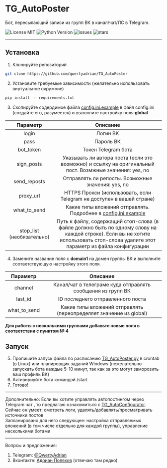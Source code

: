 # TG_AutoPoster 
Бот, пересылающий записи из групп ВК в канал/чат/ЛС в Telegram.

![License MIT](https://img.shields.io/github/license/qwertyadrian/TG_AutoPoster.svg) ![Python Version](https://img.shields.io/badge/python-3.5%2B-orange.svg)
![issues](https://img.shields.io/github/issues/qwertyadrian/TG_AutoPoster.svg) ![stars](https://img.shields.io/github/stars/qwertyadrian/TG_AutoPoster.svg)
***
## Установка
1. Клонируйте репозиторий
```bash
git clone https://github.com/qwertyadrian/TG_AutoPoster
```
2. Установите требуемые зависимости (желательно использовать виртуальное окружние)
```bash
pip install -r requirements.txt
```
3. Скопируйте содердимое файла [config.ini.example](/config.ini.example) в файл config.ini (создайте его, разумеется) и выполните настройку поля **global**

| Параметр      | Описание  |
| :-------------: | :-----:|
| login | Логин ВК |
| pass | Пароль ВК |
| bot_token | Токен Telegram бота |
| sign_posts | Указывать ли автора поста (если это возможно) и ссылку на оригинальный пост. Возмжные значения: yes, no |
| send_reposts | Отправлять ли репосты. Возможные значения: yes, no |
| proxy_url | HTTPS Прокси (использовать, если Telegram не доступен в вашей стране) |
| what_to_send | Какие типы вложений отправлять. Подробнее в [config.ini.example](/config.ini.example) |
| stop_list (необязательно)| Путь к файлу, содержащий стоп-слова (в файле должно быть по одному слову на каждой строке). Если вы не хотите использовать стоп-слова удалите этот параметр из файла конфигурации |
4. Замените название поля с **domain1** на домен группы ВК и выполните соответствующую настройку этого поля.

| Параметр | Описание |
| :------: | :------: |
| channel | Канал/чат в телеграме куда отправлять сообщения из групп ВК |
| last_id | ID последнего отправленного поста |
| what_to_send | Какие типы вложений отправлять (переопределяет значение из global) |

**Для работы с несколькими группами добавьте новые поля в соответствии с пунктом № 4**
## Запуск

5. Пропишите запуск файла по расписанию [TG_AutoPoster.py](/TG_AutoPoster.py) в crontab (в Linux) или планировщик заданий Windows (нежелательно запускать бота каждые 5-10 минут, так как за это могут заморозить ваш профиль ВК)
6. Активириуйте бота командой /start
7. Готово!
***
Дополнительно:
Если вы хотите управлять автопостингом через Telegram чат , то предлагаю ознакомиться с [TG_AutoConfigurator](https://github.com/qwertyadrian/TG_AutoConfigurator).  
Сейчас он умеет: смотреть логи, удалять/добавлять/просматривать источники постов  
Запланировано для него следующее: настройка отправляемых вложений (в том числе отдельно для каждой группы), управление несколькими ботами  
***
Вопрсы и предложения:
1. Telegram: [@QwertyAdrian](https://tlg.name/QwertyAdrian)
2. Вконтакте: [Адриан Поляков](https://vk.com/qwertyadrian) (отвечаю там редко)